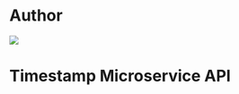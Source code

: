
# Author
![]("https://avatars2.githubusercontent.com/u/5945067?v=4&amp;s=100")

# Timestamp Microservice API
